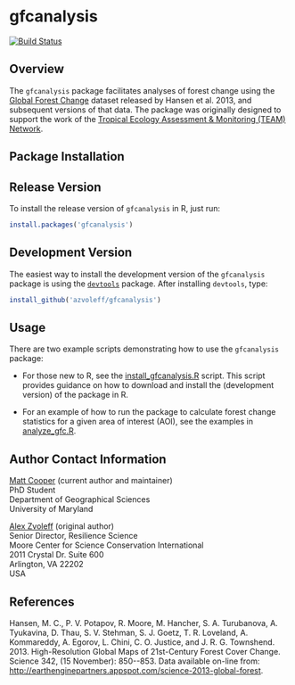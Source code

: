 # gfcanalysis

[![Build Status](https://travis-ci.org/azvoleff/gfcanalysis.png)](https://travis-ci.org/azvoleff/gfcanalysis)

## Overview
The `gfcanalysis` package facilitates analyses of forest change using the 
[Global Forest 
Change](http://earthenginepartners.appspot.com/science-2013-global-forest) 
dataset released by Hansen et al. 2013, and subsequent versions of that data. 
The package was originally designed to support the work of the [Tropical 
Ecology Assessment & Monitoring (TEAM) Network](http://www.teamnetwork.org).

## Package Installation

## Release Version

To install the release version of `gfcanalysis` in R, just run:

```R
install.packages('gfcanalysis')
```

## Development Version

The easiest way to install the development version of the `gfcanalysis` package 
is using the 
[`devtools`](https://CRAN.R-project.org/package=devtools)
package. After installing `devtools`, type:

```R
install_github('azvoleff/gfcanalysis')
```

## Usage

There are two example scripts demonstrating how to use the `gfcanalysis` 
package:

- For those new to R, see the 
[install_gfcanalysis.R](https://raw.github.com/azvoleff/gfcanalysis/master/inst/examples/install_gfcanalysis.R)
script. This script provides guidance on how to download and install the 
(development version) of the package in R.

- For an example of how to run the package to calculate forest 
change statistics for a given area of interest (AOI), see the examples in
[analyze_gfc.R](https://raw.github.com/azvoleff/gfcanalysis/master/inst/examples/analyze_GFC.R).

## Author Contact Information

[Matt Cooper](mailto:mw.coop.r@gmail.com) (current author and maintainer)  
PhD Student  
Department of Geographical Sciences  
University of Maryland  

[Alex Zvoleff](mailto:azvoleff@conservation.org) (original author)  
Senior Director, Resilience Science  
Moore Center for Science
Conservation International  
2011 Crystal Dr. Suite 600  
Arlington, VA 22202  
USA

## References
Hansen, M. C., P. V. Potapov, R. Moore, M. Hancher, S. A. Turubanova, A. 
Tyukavina, D. Thau, S. V. Stehman, S. J. Goetz, T. R. Loveland, A. Kommareddy, 
A. Egorov, L. Chini, C. O. Justice, and J. R. G. Townshend. 2013. 
High-Resolution Global Maps of 21st-Century Forest Cover Change. Science 342, 
(15 November): 850--853. Data available on-line from: 
http://earthenginepartners.appspot.com/science-2013-global-forest.
